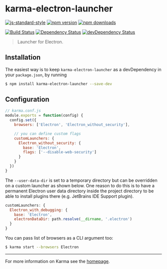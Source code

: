 # karma-electron-launcher

[![js-standard-style](https://img.shields.io/badge/code%20style-standard-brightgreen.svg?style=flat-square)](https://github.com/maksimr/karma-electron-launcher)
[![npm version](https://img.shields.io/npm/v/@maksimr/karma-electron-launcher.svg?style=flat-square)](https://www.npmjs.com/package/@maksimr/karma-electron-launcher)
[![npm downloads](https://img.shields.io/npm/dm/@maksimr/karma-electron-launcher.svg?style=flat-square)](https://www.npmjs.com/package/@maksimr/karma-electron-launcher)

[![Build Status](https://img.shields.io/travis/maksimr/karma-electron-launcher/master.svg?style=flat-square)](https://travis-ci.org/maksimr/karma-electron-launcher) 
[![Dependency Status](https://img.shields.io/david/maksimr/karma-electron-launcher.svg?style=flat-square)](https://david-dm.org/maksimr/karma-electron-launcher)
[![devDependency Status](https://img.shields.io/david/dev/maksimr/karma-electron-launcher.svg?style=flat-square)](https://david-dm.org/maksimr/karma-electron-launcher)

> Launcher for Electron.

## Installation

The easiest way is to keep `karma-electron-launcher` as a devDependency in your `package.json`,
by running

```bash
$ npm install karma-electron-launcher --save-dev
```

## Configuration

```js
// karma.conf.js
module.exports = function(config) {
  config.set({
    browsers: ['Electron', 'Electron_without_security'],

    // you can define custom flags
    customLaunchers: {
      Electron_without_security: {
        base: 'Electron',
        flags: ['--disable-web-security']
      }
    }
  })
}
```

The `--user-data-dir` is set to a temporary directory but can be overridden on a custom launcher as shown below.
One reason to do this is to have a permanent Electron user data directory inside the project directory to be able to
install plugins there (e.g. JetBrains IDE Support plugin).

```js
customLaunchers: {
  Electron_with_debugging: {
    base: 'Electron',
    electronDataDir: path.resolve(__dirname, '.electron')
  }
}
```

You can pass list of browsers as a CLI argument too:

```bash
$ karma start --browsers Electron
```

----

For more information on Karma see the [homepage].


[homepage]: http://karma-runner.github.com
